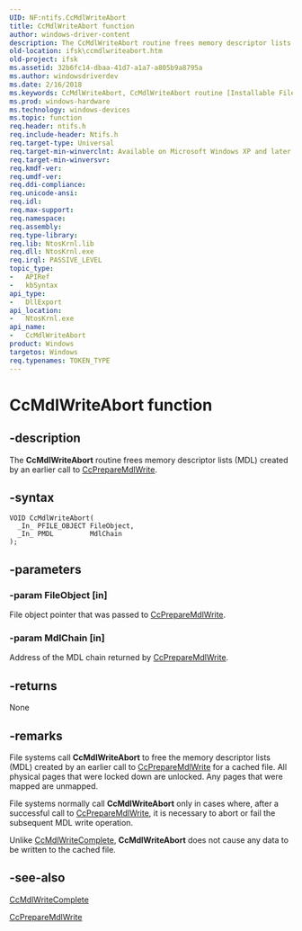 ```yaml
---
UID: NF:ntifs.CcMdlWriteAbort
title: CcMdlWriteAbort function
author: windows-driver-content
description: The CcMdlWriteAbort routine frees memory descriptor lists (MDL) created by an earlier call to CcPrepareMdlWrite.
old-location: ifsk\ccmdlwriteabort.htm
old-project: ifsk
ms.assetid: 32b6fc14-dbaa-41d7-a1a7-a805b9a8795a
ms.author: windowsdriverdev
ms.date: 2/16/2018
ms.keywords: CcMdlWriteAbort, CcMdlWriteAbort routine [Installable File System Drivers], ccref_517f25ce-d707-4611-af24-c66010b0d89e.xml, ifsk.ccmdlwriteabort, ntifs/CcMdlWriteAbort
ms.prod: windows-hardware
ms.technology: windows-devices
ms.topic: function
req.header: ntifs.h
req.include-header: Ntifs.h
req.target-type: Universal
req.target-min-winverclnt: Available on Microsoft Windows XP and later.
req.target-min-winversvr: 
req.kmdf-ver: 
req.umdf-ver: 
req.ddi-compliance: 
req.unicode-ansi: 
req.idl: 
req.max-support: 
req.namespace: 
req.assembly: 
req.type-library: 
req.lib: NtosKrnl.lib
req.dll: NtosKrnl.exe
req.irql: PASSIVE_LEVEL
topic_type:
-	APIRef
-	kbSyntax
api_type:
-	DllExport
api_location:
-	NtosKrnl.exe
api_name:
-	CcMdlWriteAbort
product: Windows
targetos: Windows
req.typenames: TOKEN_TYPE
---
```


# CcMdlWriteAbort function


## -description


The <b>CcMdlWriteAbort</b> routine frees memory descriptor lists (MDL) created by an earlier call to <a href="..\ntifs\nf-ntifs-ccpreparemdlwrite.md">CcPrepareMdlWrite</a>. 


## -syntax


````
VOID CcMdlWriteAbort(
  _In_ PFILE_OBJECT FileObject,
  _In_ PMDL         MdlChain
);
````


## -parameters




### -param FileObject [in]

File object pointer that was passed to <a href="..\ntifs\nf-ntifs-ccpreparemdlwrite.md">CcPrepareMdlWrite</a>. 


### -param MdlChain [in]

Address of the MDL chain returned by <a href="..\ntifs\nf-ntifs-ccpreparemdlwrite.md">CcPrepareMdlWrite</a>. 


## -returns



None




## -remarks



File systems call <b>CcMdlWriteAbort</b> to free the memory descriptor lists (MDL) created by an earlier call to <a href="..\ntifs\nf-ntifs-ccpreparemdlwrite.md">CcPrepareMdlWrite</a> for a cached file. All physical pages that were locked down are unlocked. Any pages that were mapped are unmapped. 

File systems normally call <b>CcMdlWriteAbort</b> only in cases where, after a successful call to <a href="..\ntifs\nf-ntifs-ccpreparemdlwrite.md">CcPrepareMdlWrite</a>, it is necessary to abort or fail the subsequent MDL write operation. 

Unlike <a href="..\ntifs\nf-ntifs-ccmdlwritecomplete.md">CcMdlWriteComplete</a>, <b>CcMdlWriteAbort</b> does not cause any data to be written to the cached file. 




## -see-also

<a href="..\ntifs\nf-ntifs-ccmdlwritecomplete.md">CcMdlWriteComplete</a>



<a href="..\ntifs\nf-ntifs-ccpreparemdlwrite.md">CcPrepareMdlWrite</a>



 

 


